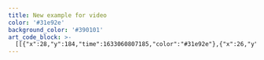 ```yaml
---
title: New example for video
color: '#31e92e'
background_color: '#390101'
art_code_block: >-
  [[{"x":28,"y":184,"time":1633060807185,"color":"#31e92e"},{"x":26,"y":179,"time":1633060807244,"color":"#31e92e"},{"x":29,"y":174,"time":1633060807313,"color":"#31e92e"},{"x":37,"y":170,"time":1633060807349,"color":"#31e92e"},{"x":47,"y":168,"time":1633060807384,"color":"#31e92e"},{"x":52,"y":168,"time":1633060807400,"color":"#31e92e"},{"x":58,"y":168,"time":1633060807417,"color":"#31e92e"},{"x":63,"y":168,"time":1633060807435,"color":"#31e92e"},{"x":68,"y":169,"time":1633060807452,"color":"#31e92e"},{"x":75,"y":170,"time":1633060807484,"color":"#31e92e"},{"x":81,"y":173,"time":1633060807518,"color":"#31e92e"},{"x":89,"y":177,"time":1633060807551,"color":"#31e92e"},{"x":99,"y":182,"time":1633060807587,"color":"#31e92e"},{"x":105,"y":186,"time":1633060807604,"color":"#31e92e"},{"x":111,"y":190,"time":1633060807620,"color":"#31e92e"},{"x":118,"y":193,"time":1633060807636,"color":"#31e92e"},{"x":123,"y":197,"time":1633060807653,"color":"#31e92e"},{"x":128,"y":199,"time":1633060807670,"color":"#31e92e"},{"x":134,"y":203,"time":1633060807689,"color":"#31e92e"},{"x":141,"y":207,"time":1633060807706,"color":"#31e92e"},{"x":148,"y":210,"time":1633060807722,"color":"#31e92e"},{"x":156,"y":214,"time":1633060807739,"color":"#31e92e"},{"x":165,"y":218,"time":1633060807758,"color":"#31e92e"},{"x":174,"y":223,"time":1633060807774,"color":"#31e92e"},{"x":185,"y":227,"time":1633060807790,"color":"#31e92e"},{"x":195,"y":230,"time":1633060807806,"color":"#31e92e"},{"x":204,"y":232,"time":1633060807830,"color":"#31e92e"},{"x":213,"y":232,"time":1633060807852,"color":"#31e92e"},{"x":236,"y":229,"time":1633060807877,"color":"#31e92e"},{"x":249,"y":227,"time":1633060807898,"color":"#31e92e"},{"x":256,"y":225,"time":1633060807914,"color":"#31e92e"},{"x":271,"y":220,"time":1633060807939,"color":"#31e92e"},{"x":276,"y":217,"time":1633060807956,"color":"#31e92e"},{"x":281,"y":215,"time":1633060807990,"color":"#31e92e"},{"x":271,"y":220,"time":1633060807939,"color":"#31e92e"}],[{"x":391,"y":186,"time":1633060808691,"color":"#31e92e"},{"x":389,"y":180,"time":1633060808753,"color":"#31e92e"},{"x":382,"y":174,"time":1633060808790,"color":"#31e92e"},{"x":377,"y":171,"time":1633060808806,"color":"#31e92e"},{"x":371,"y":168,"time":1633060808822,"color":"#31e92e"},{"x":362,"y":164,"time":1633060808840,"color":"#31e92e"},{"x":356,"y":162,"time":1633060808856,"color":"#31e92e"},{"x":350,"y":161,"time":1633060808874,"color":"#31e92e"},{"x":344,"y":160,"time":1633060808891,"color":"#31e92e"},{"x":339,"y":160,"time":1633060808906,"color":"#31e92e"},{"x":334,"y":160,"time":1633060808923,"color":"#31e92e"},{"x":328,"y":161,"time":1633060808942,"color":"#31e92e"},{"x":321,"y":163,"time":1633060808961,"color":"#31e92e"},{"x":315,"y":166,"time":1633060808978,"color":"#31e92e"},{"x":308,"y":168,"time":1633060808994,"color":"#31e92e"},{"x":302,"y":172,"time":1633060809011,"color":"#31e92e"},{"x":296,"y":175,"time":1633060809027,"color":"#31e92e"},{"x":291,"y":180,"time":1633060809044,"color":"#31e92e"},{"x":286,"y":185,"time":1633060809061,"color":"#31e92e"},{"x":282,"y":189,"time":1633060809077,"color":"#31e92e"},{"x":277,"y":195,"time":1633060809095,"color":"#31e92e"},{"x":269,"y":206,"time":1633060809114,"color":"#31e92e"},{"x":264,"y":213,"time":1633060809144,"color":"#31e92e"},{"x":260,"y":219,"time":1633060809164,"color":"#31e92e"},{"x":244,"y":233,"time":1633060809189,"color":"#31e92e"},{"x":239,"y":236,"time":1633060809210,"color":"#31e92e"},{"x":225,"y":243,"time":1633060809229,"color":"#31e92e"},{"x":208,"y":246,"time":1633060809253,"color":"#31e92e"},{"x":195,"y":247,"time":1633060809271,"color":"#31e92e"},{"x":181,"y":247,"time":1633060809307,"color":"#31e92e"},{"x":172,"y":247,"time":1633060809323,"color":"#31e92e"},{"x":166,"y":247,"time":1633060809340,"color":"#31e92e"},{"x":161,"y":247,"time":1633060809372,"color":"#31e92e"},{"x":172,"y":247,"time":1633060809323,"color":"#31e92e"}],[{"x":195,"y":183,"time":1633060809863,"color":"#31e92e"},{"x":202,"y":181,"time":1633060809944,"color":"#31e92e"},{"x":207,"y":178,"time":1633060809960,"color":"#31e92e"},{"x":214,"y":174,"time":1633060809977,"color":"#31e92e"},{"x":221,"y":170,"time":1633060809994,"color":"#31e92e"},{"x":229,"y":167,"time":1633060810011,"color":"#31e92e"},{"x":236,"y":165,"time":1633060810027,"color":"#31e92e"},{"x":244,"y":163,"time":1633060810044,"color":"#31e92e"},{"x":251,"y":163,"time":1633060810060,"color":"#31e92e"},{"x":259,"y":164,"time":1633060810077,"color":"#31e92e"},{"x":268,"y":167,"time":1633060810094,"color":"#31e92e"},{"x":275,"y":171,"time":1633060810111,"color":"#31e92e"},{"x":282,"y":174,"time":1633060810130,"color":"#31e92e"},{"x":288,"y":180,"time":1633060810159,"color":"#31e92e"},{"x":294,"y":187,"time":1633060810176,"color":"#31e92e"},{"x":300,"y":194,"time":1633060810195,"color":"#31e92e"},{"x":308,"y":202,"time":1633060810213,"color":"#31e92e"},{"x":329,"y":219,"time":1633060810238,"color":"#31e92e"},{"x":347,"y":229,"time":1633060810272,"color":"#31e92e"},{"x":373,"y":240,"time":1633060810315,"color":"#31e92e"},{"x":397,"y":245,"time":1633060810338,"color":"#31e92e"},{"x":416,"y":247,"time":1633060810360,"color":"#31e92e"},{"x":436,"y":247,"time":1633060810385,"color":"#31e92e"},{"x":452,"y":247,"time":1633060810410,"color":"#31e92e"},{"x":459,"y":246,"time":1633060810435,"color":"#31e92e"},{"x":436,"y":247,"time":1633060810385,"color":"#31e92e"}],[{"x":308,"y":240,"time":1633060811172,"color":"#31e92e"},{"x":301,"y":239,"time":1633060811219,"color":"#31e92e"},{"x":293,"y":239,"time":1633060811260,"color":"#31e92e"},{"x":287,"y":239,"time":1633060811277,"color":"#31e92e"},{"x":274,"y":239,"time":1633060811296,"color":"#31e92e"},{"x":263,"y":239,"time":1633060811318,"color":"#31e92e"},{"x":251,"y":242,"time":1633060811348,"color":"#31e92e"},{"x":238,"y":247,"time":1633060811379,"color":"#31e92e"},{"x":232,"y":251,"time":1633060811395,"color":"#31e92e"},{"x":225,"y":255,"time":1633060811414,"color":"#31e92e"},{"x":206,"y":263,"time":1633060811459,"color":"#31e92e"},{"x":184,"y":268,"time":1633060811500,"color":"#31e92e"},{"x":162,"y":267,"time":1633060811536,"color":"#31e92e"},{"x":144,"y":262,"time":1633060811569,"color":"#31e92e"},{"x":126,"y":254,"time":1633060811606,"color":"#31e92e"},{"x":116,"y":248,"time":1633060811633,"color":"#31e92e"},{"x":99,"y":239,"time":1633060811665,"color":"#31e92e"},{"x":86,"y":235,"time":1633060811698,"color":"#31e92e"},{"x":71,"y":233,"time":1633060811731,"color":"#31e92e"},{"x":59,"y":237,"time":1633060811763,"color":"#31e92e"},{"x":52,"y":240,"time":1633060811779,"color":"#31e92e"},{"x":47,"y":243,"time":1633060811798,"color":"#31e92e"},{"x":38,"y":249,"time":1633060811831,"color":"#31e92e"},{"x":33,"y":253,"time":1633060811862,"color":"#31e92e"},{"x":47,"y":243,"time":1633060811798,"color":"#31e92e"},{"x":29,"y":253,"time":1633060812012,"color":"#31e92e"}],[{"x":38,"y":276,"time":1633060812289,"color":"#31e92e"},{"x":39,"y":267,"time":1633060812313,"color":"#31e92e"},{"x":38,"y":259,"time":1633060812333,"color":"#31e92e"},{"x":36,"y":244,"time":1633060812366,"color":"#31e92e"},{"x":38,"y":233,"time":1633060812400,"color":"#31e92e"},{"x":48,"y":220,"time":1633060812435,"color":"#31e92e"},{"x":63,"y":210,"time":1633060812473,"color":"#31e92e"},{"x":77,"y":207,"time":1633060812502,"color":"#31e92e"},{"x":92,"y":209,"time":1633060812535,"color":"#31e92e"},{"x":98,"y":211,"time":1633060812551,"color":"#31e92e"},{"x":122,"y":224,"time":1633060812600,"color":"#31e92e"},{"x":147,"y":240,"time":1633060812641,"color":"#31e92e"},{"x":168,"y":253,"time":1633060812676,"color":"#31e92e"},{"x":188,"y":263,"time":1633060812707,"color":"#31e92e"},{"x":218,"y":275,"time":1633060812745,"color":"#31e92e"},{"x":257,"y":284,"time":1633060812785,"color":"#31e92e"},{"x":288,"y":285,"time":1633060812818,"color":"#31e92e"},{"x":313,"y":280,"time":1633060812853,"color":"#31e92e"},{"x":326,"y":276,"time":1633060812885,"color":"#31e92e"},{"x":331,"y":273,"time":1633060812916,"color":"#31e92e"},{"x":313,"y":280,"time":1633060812853,"color":"#31e92e"}],[{"x":458,"y":208,"time":1633060813465,"color":"#31e92e"},{"x":441,"y":201,"time":1633060813526,"color":"#31e92e"},{"x":422,"y":196,"time":1633060813556,"color":"#31e92e"},{"x":401,"y":194,"time":1633060813587,"color":"#31e92e"},{"x":384,"y":197,"time":1633060813619,"color":"#31e92e"},{"x":367,"y":207,"time":1633060813654,"color":"#31e92e"},{"x":352,"y":219,"time":1633060813686,"color":"#31e92e"},{"x":335,"y":235,"time":1633060813719,"color":"#31e92e"},{"x":324,"y":245,"time":1633060813738,"color":"#31e92e"},{"x":306,"y":260,"time":1633060813771,"color":"#31e92e"},{"x":290,"y":271,"time":1633060813805,"color":"#31e92e"},{"x":275,"y":280,"time":1633060813837,"color":"#31e92e"},{"x":254,"y":288,"time":1633060813871,"color":"#31e92e"},{"x":223,"y":290,"time":1633060813909,"color":"#31e92e"},{"x":199,"y":282,"time":1633060813940,"color":"#31e92e"},{"x":180,"y":270,"time":1633060813972,"color":"#31e92e"},{"x":164,"y":257,"time":1633060814005,"color":"#31e92e"},{"x":152,"y":248,"time":1633060814038,"color":"#31e92e"},{"x":147,"y":243,"time":1633060814071,"color":"#31e92e"},{"x":164,"y":257,"time":1633060814005,"color":"#31e92e"}],[{"x":90,"y":210,"time":1633060814939,"color":"#31e92e"},{"x":94,"y":206,"time":1633060815032,"color":"#31e92e"},{"x":97,"y":200,"time":1633060815049,"color":"#31e92e"},{"x":104,"y":193,"time":1633060815074,"color":"#31e92e"},{"x":114,"y":184,"time":1633060815101,"color":"#31e92e"},{"x":133,"y":165,"time":1633060815146,"color":"#31e92e"},{"x":157,"y":161,"time":1633060815190,"color":"#31e92e"},{"x":181,"y":166,"time":1633060815225,"color":"#31e92e"},{"x":209,"y":178,"time":1633060815258,"color":"#31e92e"},{"x":231,"y":195,"time":1633060815291,"color":"#31e92e"},{"x":257,"y":215,"time":1633060815325,"color":"#31e92e"},{"x":270,"y":222,"time":1633060815341,"color":"#31e92e"},{"x":311,"y":243,"time":1633060815392,"color":"#31e92e"},{"x":339,"y":253,"time":1633060815426,"color":"#31e92e"},{"x":375,"y":258,"time":1633060815460,"color":"#31e92e"},{"x":410,"y":255,"time":1633060815504,"color":"#31e92e"},{"x":422,"y":248,"time":1633060815545,"color":"#31e92e"},{"x":375,"y":258,"time":1633060815460,"color":"#31e92e"}],[{"x":445,"y":178,"time":1633060816115,"color":"#31e92e"},{"x":437,"y":171,"time":1633060816179,"color":"#31e92e"},{"x":417,"y":158,"time":1633060816220,"color":"#31e92e"},{"x":396,"y":149,"time":1633060816260,"color":"#31e92e"},{"x":372,"y":147,"time":1633060816300,"color":"#31e92e"},{"x":362,"y":147,"time":1633060816316,"color":"#31e92e"},{"x":344,"y":153,"time":1633060816352,"color":"#31e92e"},{"x":319,"y":171,"time":1633060816401,"color":"#31e92e"},{"x":293,"y":193,"time":1633060816442,"color":"#31e92e"},{"x":265,"y":213,"time":1633060816487,"color":"#31e92e"},{"x":234,"y":225,"time":1633060816528,"color":"#31e92e"},{"x":202,"y":232,"time":1633060816561,"color":"#31e92e"},{"x":160,"y":229,"time":1633060816605,"color":"#31e92e"},{"x":143,"y":226,"time":1633060816626,"color":"#31e92e"},{"x":124,"y":222,"time":1633060816660,"color":"#31e92e"},{"x":115,"y":219,"time":1633060816693,"color":"#31e92e"},{"x":143,"y":226,"time":1633060816626,"color":"#31e92e"},{"x":115,"y":220,"time":1633060816858,"color":"#31e92e"}],[{"x":27,"y":209,"time":1633060817239,"color":"#31e92e"},{"x":30,"y":202,"time":1633060817301,"color":"#31e92e"},{"x":38,"y":191,"time":1633060817333,"color":"#31e92e"},{"x":46,"y":179,"time":1633060817363,"color":"#31e92e"},{"x":62,"y":169,"time":1633060817397,"color":"#31e92e"},{"x":87,"y":166,"time":1633060817432,"color":"#31e92e"},{"x":123,"y":170,"time":1633060817481,"color":"#31e92e"},{"x":152,"y":186,"time":1633060817532,"color":"#31e92e"},{"x":180,"y":204,"time":1633060817567,"color":"#31e92e"},{"x":185,"y":207,"time":1633060817583,"color":"#31e92e"},{"x":242,"y":233,"time":1633060817617,"color":"#31e92e"},{"x":295,"y":249,"time":1633060817652,"color":"#31e92e"},{"x":315,"y":253,"time":1633060817668,"color":"#31e92e"},{"x":353,"y":255,"time":1633060817698,"color":"#31e92e"},{"x":376,"y":250,"time":1633060817733,"color":"#31e92e"},{"x":387,"y":244,"time":1633060817771,"color":"#31e92e"},{"x":353,"y":255,"time":1633060817698,"color":"#31e92e"}],[{"x":450,"y":236,"time":1633060818310,"color":"#31e92e"},{"x":444,"y":235,"time":1633060818367,"color":"#31e92e"},{"x":423,"y":226,"time":1633060818414,"color":"#31e92e"},{"x":399,"y":216,"time":1633060818450,"color":"#31e92e"},{"x":360,"y":201,"time":1633060818500,"color":"#31e92e"},{"x":343,"y":195,"time":1633060818519,"color":"#31e92e"},{"x":315,"y":187,"time":1633060818551,"color":"#31e92e"},{"x":303,"y":185,"time":1633060818569,"color":"#31e92e"},{"x":288,"y":184,"time":1633060818600,"color":"#31e92e"},{"x":282,"y":187,"time":1633060818616,"color":"#31e92e"},{"x":272,"y":197,"time":1633060818651,"color":"#31e92e"},{"x":264,"y":210,"time":1633060818676,"color":"#31e92e"},{"x":240,"y":250,"time":1633060818748,"color":"#31e92e"},{"x":231,"y":258,"time":1633060818769,"color":"#31e92e"},{"x":199,"y":271,"time":1633060818821,"color":"#31e92e"},{"x":189,"y":273,"time":1633060818838,"color":"#31e92e"},{"x":162,"y":273,"time":1633060818860,"color":"#31e92e"},{"x":119,"y":270,"time":1633060818913,"color":"#31e92e"},{"x":114,"y":269,"time":1633060818968,"color":"#31e92e"},{"x":162,"y":273,"time":1633060818860,"color":"#31e92e"}],[{"x":49,"y":284,"time":1633060819448,"color":"#31e92e"},{"x":53,"y":280,"time":1633060819501,"color":"#31e92e"},{"x":57,"y":276,"time":1633060819517,"color":"#31e92e"},{"x":70,"y":263,"time":1633060819549,"color":"#31e92e"},{"x":85,"y":243,"time":1633060819582,"color":"#31e92e"},{"x":109,"y":222,"time":1633060819631,"color":"#31e92e"},{"x":157,"y":219,"time":1633060819693,"color":"#31e92e"},{"x":179,"y":225,"time":1633060819716,"color":"#31e92e"},{"x":200,"y":232,"time":1633060819734,"color":"#31e92e"},{"x":249,"y":252,"time":1633060819765,"color":"#31e92e"},{"x":308,"y":276,"time":1633060819803,"color":"#31e92e"},{"x":368,"y":290,"time":1633060819851,"color":"#31e92e"},{"x":377,"y":290,"time":1633060819867,"color":"#31e92e"},{"x":384,"y":291,"time":1633060819897,"color":"#31e92e"},{"x":368,"y":290,"time":1633060819851,"color":"#31e92e"}],[{"x":421,"y":271,"time":1633060820348,"color":"#31e92e"},{"x":412,"y":269,"time":1633060820402,"color":"#31e92e"},{"x":403,"y":265,"time":1633060820419,"color":"#31e92e"},{"x":378,"y":255,"time":1633060820453,"color":"#31e92e"},{"x":331,"y":237,"time":1633060820491,"color":"#31e92e"},{"x":271,"y":222,"time":1633060820540,"color":"#31e92e"},{"x":230,"y":225,"time":1633060820586,"color":"#31e92e"},{"x":221,"y":228,"time":1633060820602,"color":"#31e92e"},{"x":195,"y":240,"time":1633060820650,"color":"#31e92e"},{"x":183,"y":244,"time":1633060820689,"color":"#31e92e"},{"x":221,"y":228,"time":1633060820602,"color":"#31e92e"},{"x":180,"y":245,"time":1633060820907,"color":"#31e92e"}],[{"x":78,"y":242,"time":1633060821194,"color":"#31e92e"},{"x":80,"y":226,"time":1633060821262,"color":"#31e92e"},{"x":90,"y":207,"time":1633060821302,"color":"#31e92e"},{"x":99,"y":201,"time":1633060821320,"color":"#31e92e"},{"x":133,"y":197,"time":1633060821358,"color":"#31e92e"},{"x":145,"y":198,"time":1633060821377,"color":"#31e92e"},{"x":208,"y":221,"time":1633060821427,"color":"#31e92e"},{"x":238,"y":233,"time":1633060821474,"color":"#31e92e"},{"x":145,"y":198,"time":1633060821377,"color":"#31e92e"}],[{"x":112,"y":437,"time":1633060829212,"color":"#31e92e"}],[{"x":67,"y":390,"time":1633060830065,"color":"#31e92e"},{"x":71,"y":394,"time":1633060830151,"color":"#31e92e"},{"x":74,"y":399,"time":1633060830195,"color":"#31e92e"},{"x":77,"y":406,"time":1633060830245,"color":"#31e92e"},{"x":80,"y":415,"time":1633060830295,"color":"#31e92e"},{"x":84,"y":422,"time":1633060830348,"color":"#31e92e"},{"x":87,"y":430,"time":1633060830396,"color":"#31e92e"},{"x":91,"y":437,"time":1633060830446,"color":"#31e92e"},{"x":95,"y":443,"time":1633060830523,"color":"#31e92e"},{"x":98,"y":436,"time":1633060830691,"color":"#31e92e"},{"x":101,"y":421,"time":1633060830745,"color":"#31e92e"},{"x":103,"y":416,"time":1633060830796,"color":"#31e92e"},{"x":107,"y":421,"time":1633060830943,"color":"#31e92e"},{"x":114,"y":432,"time":1633060830999,"color":"#31e92e"},{"x":117,"y":437,"time":1633060831048,"color":"#31e92e"},{"x":122,"y":439,"time":1633060831164,"color":"#31e92e"},{"x":132,"y":422,"time":1633060831236,"color":"#31e92e"},{"x":137,"y":410,"time":1633060831282,"color":"#31e92e"},{"x":142,"y":395,"time":1633060831335,"color":"#31e92e"},{"x":145,"y":387,"time":1633060831381,"color":"#31e92e"},{"x":137,"y":410,"time":1633060831282,"color":"#31e92e"}],[{"x":155,"y":423,"time":1633060831899,"color":"#31e92e"},{"x":151,"y":428,"time":1633060832014,"color":"#31e92e"},{"x":150,"y":437,"time":1633060832084,"color":"#31e92e"},{"x":158,"y":443,"time":1633060832136,"color":"#31e92e"},{"x":168,"y":446,"time":1633060832186,"color":"#31e92e"},{"x":174,"y":445,"time":1633060832230,"color":"#31e92e"},{"x":175,"y":428,"time":1633060832333,"color":"#31e92e"},{"x":163,"y":421,"time":1633060832399,"color":"#31e92e"},{"x":156,"y":420,"time":1633060832458,"color":"#31e92e"},{"x":153,"y":424,"time":1633060832533,"color":"#31e92e"},{"x":163,"y":421,"time":1633060832399,"color":"#31e92e"}],[{"x":189,"y":417,"time":1633060832951,"color":"#31e92e"},{"x":191,"y":422,"time":1633060833033,"color":"#31e92e"},{"x":193,"y":434,"time":1633060833097,"color":"#31e92e"},{"x":194,"y":440,"time":1633060833146,"color":"#31e92e"},{"x":195,"y":445,"time":1633060833212,"color":"#31e92e"},{"x":200,"y":444,"time":1633060833346,"color":"#31e92e"},{"x":211,"y":436,"time":1633060833405,"color":"#31e92e"},{"x":214,"y":432,"time":1633060833495,"color":"#31e92e"},{"x":219,"y":437,"time":1633060833589,"color":"#31e92e"},{"x":230,"y":446,"time":1633060833647,"color":"#31e92e"},{"x":235,"y":443,"time":1633060833731,"color":"#31e92e"},{"x":242,"y":426,"time":1633060833806,"color":"#31e92e"},{"x":240,"y":415,"time":1633060833850,"color":"#31e92e"},{"x":237,"y":409,"time":1633060833901,"color":"#31e92e"},{"x":242,"y":426,"time":1633060833806,"color":"#31e92e"},{"x":237,"y":409,"time":1633060834129,"color":"#31e92e"}],[{"x":265,"y":445,"time":1633060834569,"color":"#31e92e"},{"x":260,"y":443,"time":1633060834638,"color":"#31e92e"},{"x":265,"y":441,"time":1633060834747,"color":"#31e92e"},{"x":272,"y":444,"time":1633060834802,"color":"#31e92e"},{"x":269,"y":448,"time":1633060834897,"color":"#31e92e"},{"x":264,"y":449,"time":1633060834952,"color":"#31e92e"},{"x":272,"y":444,"time":1633060834802,"color":"#31e92e"}]]
---
```


